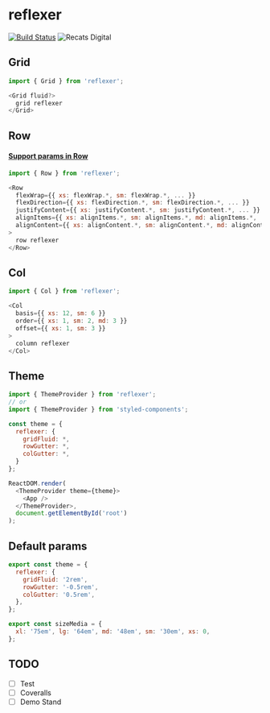 # reflexer
[![Build Status](https://travis-ci.org/stk-dmitry/reflexer.svg?branch=master)](https://travis-ci.org/stk-dmitry/reflexer)
![Recats Digital](https://img.shields.io/badge/recats-digital-1abc9c.svg?style=flat)

## Grid
```js
import { Grid } from 'reflexer';

<Grid fluid?>
  grid reflexer
</Grid>
```

## Row
#### [Support params in Row](https://github.com/stk-dmitry/reflexer/blob/master/src/Row/const.js)

```js
import { Row } from 'reflexer';

<Row
  flexWrap={{ xs: flexWrap.*, sm: flexWrap.*, ... }}
  flexDirection={{ xs: flexDirection.*, sm: flexDirection.*, ... }}
  justifyContent={{ xs: justifyContent.*, sm: justifyContent.*, ... }}
  alignItems={{ xs: alignItems.*, sm: alignItems.*, md: alignItems.*, ... }}
  alignContent={{ xs: alignContent.*, sm: alignContent.*, md: alignContent.*, ... }}
>
  row reflexer
</Row>
```

## Col
```js
import { Col } from 'reflexer';

<Col
  basis={{ xs: 12, sm: 6 }}
  order={{ xs: 1, sm: 2, md: 3 }}
  offset={{ xs: 1, sm: 3 }}
>
  column reflexer
</Col>
```


## Theme
```js
import { ThemeProvider } from 'reflexer';
// or
import { ThemeProvider } from 'styled-components';

const theme = {
  reflexer: {
    gridFluid: *,
    rowGutter: *,
    colGutter: *,
  }
};

ReactDOM.render(
  <ThemeProvider theme={theme}>
    <App />
  </ThemeProvider>,
  document.getElementById('root')
);
```


## Default params
```js
export const theme = {
  reflexer: {
    gridFluid: '2rem',
    rowGutter: '-0.5rem',
    colGutter: '0.5rem',
  },
};

export const sizeMedia = {
  xl: '75em', lg: '64em', md: '48em', sm: '30em', xs: 0,
};
```

## TODO
- [ ] Test
- [ ] Coveralls
- [ ] Demo Stand
